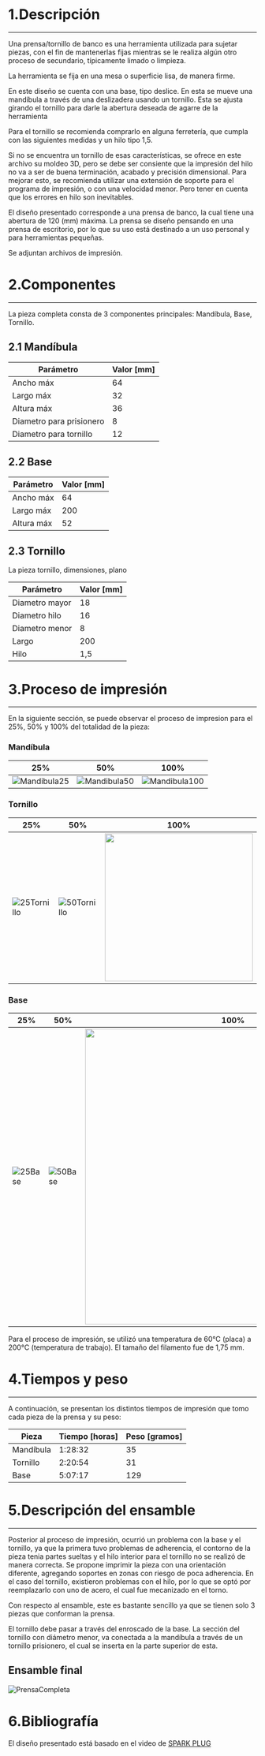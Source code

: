 # 1.Descripción
---
Una prensa/tornillo de banco es una herramienta utilizada para sujetar piezas, con el fin de mantenerlas fijas mientras se le realiza algún otro proceso de secundario, típicamente limado o limpieza.

La herramienta se fija en una mesa o superficie lisa, de manera firme.

 En este diseño se cuenta con una base, tipo deslice. En esta se mueve una mandíbula a través de una deslizadera usando un tornillo. Esta se ajusta girando el tornillo para darle la abertura deseada de agarre de la herramienta

Para el tornillo se recomienda comprarlo en alguna ferretería, que cumpla con las siguientes medidas y un hilo tipo 1,5.

Si no se encuentra un tornillo de esas características, se ofrece en este archivo su moldeo 3D, pero se debe ser consiente que la impresión del hilo no va a ser de buena terminación, acabado y precisión dimensional. Para mejorar esto, se recomienda utilizar una extensión de soporte para el programa de impresión, o con una velocidad menor. Pero tener en cuenta que los errores en hilo son inevitables.

El diseño presentado corresponde a una prensa de banco, la cual tiene una abertura de 120 (mm) máxima. La prensa se diseño pensando en una prensa de escritorio, por lo que su uso está destinado a un uso personal y para herramientas pequeñas.

Se adjuntan archivos de impresión.


# 2.Componentes
***
La pieza completa consta de 3 componentes principales: Mandíbula, Base, Tornillo.
## 2.1 Mandíbula


|Parámetro|Valor [mm]|
|---|---|
|Ancho máx|64|
|Largo máx|32|
|Altura máx|36|
|Diametro para prisionero|8|
|Diametro para tornillo|12|




## 2.2 Base


|Parámetro|Valor [mm]|
|---|---|
|Ancho máx|64|
|Largo máx|200|
|Altura máx|52|



## 2.3 Tornillo
La pieza tornillo, dimensiones, plano



|Parámetro|Valor [mm]|
|---|---|
|Diametro mayor|18|
|Diametro hilo|16|
|Diametro menor|8|
|Largo|200|
|Hilo|1,5|



# 3.Proceso de impresión
***
En la siguiente sección, se puede observar el proceso de impresion para el 25%, 50% y 100% del totalidad de la pieza:

### Mandíbula
|25%|50%|100%|
|---|---|---|
|![Mandibula25](https://user-images.githubusercontent.com/119521898/205370991-7fa99133-7a08-4482-933c-494db73d40a8.jpg)|![Mandibula50](https://user-images.githubusercontent.com/119521898/205371072-93e12d82-1cb6-41d1-8a88-a4547da5fca3.jpg)|![Mandibula100](https://user-images.githubusercontent.com/119521898/205371131-fd9d52ea-e8f1-4a12-8993-9d5bef6c4954.jpg)|

### Tornillo

|25%|50%|100%|
|---|---|---|
|![25Tornillo](https://user-images.githubusercontent.com/119521898/205371556-5c93916b-65c6-4fdb-a41d-7b58c30c954b.jpg)|![50Tornillo](https://user-images.githubusercontent.com/119521898/205371569-44667db8-c9cb-47d7-a93e-b065593fe4b8.jpg)|<img src="https://user-images.githubusercontent.com/119521898/205371948-c88673e5-5672-41b0-905e-55fa2cc52f4e.jpeg" width="300" />|

### Base

|25%|50%|100%|
|---|---|---|
|![25Base](https://user-images.githubusercontent.com/119521898/205372046-f85b9e1d-b745-4bc3-8c80-304aa0f6215d.jpg)|![50Base](https://user-images.githubusercontent.com/119521898/205372062-f2d13ccf-e911-4f51-a6a5-4b0cfeee4444.jpg)|<img src="https://user-images.githubusercontent.com/119521898/205372868-b07f664f-2377-4906-b4f4-7b4c2794dd5b.jpeg" width="600" />|

Para el proceso de impresión, se utilizó una temperatura de 60°C (placa) a 200°C (temperatura de trabajo). El tamaño del filamento fue de 1,75 mm.
# 4.Tiempos y peso
***

A continuación, se presentan los distintos tiempos de impresión que tomo cada pieza de la prensa y su peso:

<div align="center">

|Pieza|Tiempo [horas]|Peso [gramos]|
|---|---|---|
|Mandíbula|1:28:32|35|
|Tornillo|2:20:54|31|
|Base|5:07:17|129|

</div>

# 5.Descripción del ensamble
***

Posterior al proceso de impresión, ocurrió un problema con la base y el tornillo, ya que la primera tuvo problemas de adherencia, el contorno de la pieza tenia partes sueltas y el hilo interior para el tornillo no se realizó de manera correcta. Se propone imprimir la pieza con una orientación diferente, agregando soportes en zonas con riesgo de poca adherencia.
En el caso del tornillo, existieron problemas con el hilo, por lo que se optó por reemplazarlo con uno de acero, el cual fue mecanizado en el torno.

Con respecto al ensamble, este es bastante sencillo ya que se tienen solo 3 piezas que conforman la prensa.

El tornillo debe pasar a través del enroscado de la base. La sección del tornillo con diámetro menor, va conectada a la mandíbula a través de un tornillo prisionero, el cual se inserta en la parte superior de esta.


## Ensamble final

![PrensaCompleta](https://user-images.githubusercontent.com/119521898/205173522-6b9402c7-dcf7-4066-a390-c6054f19bedc.jpeg)

# 6.Bibliografía

El diseño presentado está basado en el video de [SPARK PLUG](https://www.youtube.com/watch?v=GEOp68Q8Ryw&ab_channel=SPARKPLUG)


